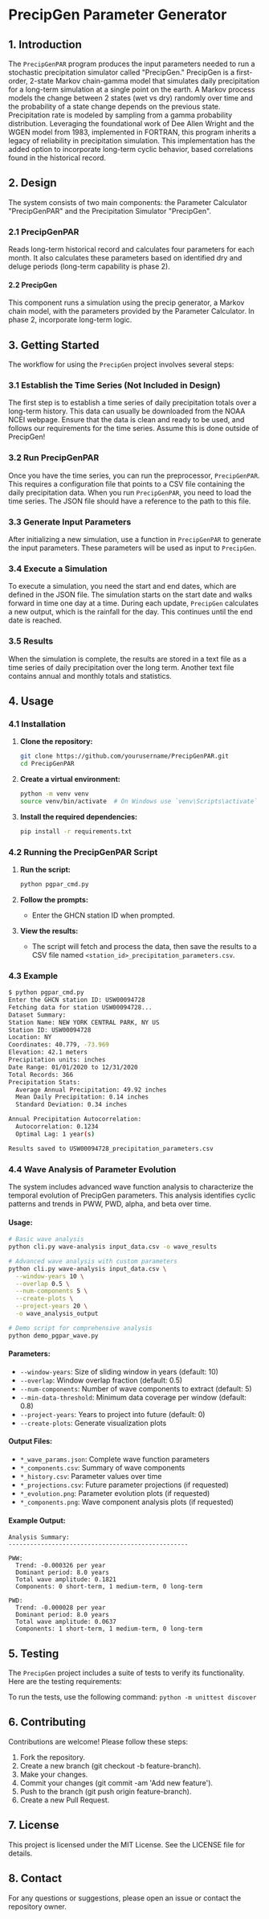 # PrecipGen Parameter Generator

## 1. Introduction
The `PrecipGenPAR` program produces the input parameters needed to run a stochastic precipitation simulator called "PrecipGen." PrecipGen is a first-order, 2-state Markov chain-gamma model that simulates daily precipitation for a long-term simulation at a single point on the earth. A Markov process models the change between 2 states (wet vs dry) randomly over time and the probability of a state change depends on the previous state. Precipitation rate is modeled by sampling from a gamma probability distribution. Leveraging the foundational work of Dee Allen Wright and the WGEN model from 1983, implemented in FORTRAN, this program inherits a legacy of reliability in precipitation simulation. This implementation has the added option to incorporate long-term cyclic behavior, based correlations found in the historical record.

## 2. Design
The system consists of two main components: the Parameter Calculator "PrecipGenPAR" and the Precipitation Simulator "PrecipGen".

### 2.1 PrecipGenPAR
Reads long-term historical record and calculates four parameters for each month. It also calculates these parameters based on identified dry and deluge periods (long-term capability is phase 2).

#### 2.2 PrecipGen
This component runs a simulation using the precip generator, a Markov chain model, with the parameters provided by the Parameter Calculator. In phase 2, incorporate long-term logic.

## 3. Getting Started
The workflow for using the `PrecipGen` project involves several steps:

### 3.1 Establish the Time Series (Not Included in Design)
The first step is to establish a time series of daily precipitation totals over a long-term history. This data can usually be downloaded from the NOAA NCEI webpage. Ensure that the data is clean and ready to be used, and follows our requirements for the time series. Assume this is done outside of PrecipGen!

### 3.2 Run PrecipGenPAR
Once you have the time series, you can run the preprocessor, `PrecipGenPAR`. This requires a configuration file that points to a CSV file containing the daily precipitation data. When you run `PrecipGenPAR`, you need to load the time series. The JSON file should have a reference to the path to this file.

### 3.3 Generate Input Parameters
After initializing a new simulation, use a function in `PrecipGenPAR` to generate the input parameters. These parameters will be used as input to `PrecipGen`.

### 3.4 Execute a Simulation
To execute a simulation, you need the start and end dates, which are defined in the JSON file. The simulation starts on the start date and walks forward in time one day at a time. During each update, `PrecipGen` calculates a new output, which is the rainfall for the day. This continues until the end date is reached.

### 3.5 Results
When the simulation is complete, the results are stored in a text file as a time series of daily precipitation over the long term. Another text file contains annual and monthly totals and statistics.

## 4. Usage

### 4.1 Installation

1. **Clone the repository:**

    ```sh
    git clone https://github.com/yourusername/PrecipGenPAR.git
    cd PrecipGenPAR
    ```

2. **Create a virtual environment:**

    ```sh
    python -m venv venv
    source venv/bin/activate  # On Windows use `venv\Scripts\activate`
    ```

3. **Install the required dependencies:**

    ```sh
    pip install -r requirements.txt
    ```

### 4.2 Running the PrecipGenPAR Script

1. **Run the script:**

    ```sh
    python pgpar_cmd.py
    ```

2. **Follow the prompts:**

    - Enter the GHCN station ID when prompted.

3. **View the results:**

    - The script will fetch and process the data, then save the results to a CSV file named `<station_id>_precipitation_parameters.csv`.

### 4.3 Example

```sh
$ python pgpar_cmd.py
Enter the GHCN station ID: USW00094728
Fetching data for station USW00094728...
Dataset Summary:
Station Name: NEW YORK CENTRAL PARK, NY US
Station ID: USW00094728
Location: NY
Coordinates: 40.779, -73.969
Elevation: 42.1 meters
Precipitation units: inches
Date Range: 01/01/2020 to 12/31/2020
Total Records: 366
Precipitation Stats:
  Average Annual Precipitation: 49.92 inches
  Mean Daily Precipitation: 0.14 inches
  Standard Deviation: 0.34 inches

Annual Precipitation Autocorrelation:
  Autocorrelation: 0.1234
  Optimal Lag: 1 year(s)

Results saved to USW00094728_precipitation_parameters.csv
```

### 4.4 Wave Analysis of Parameter Evolution

The system includes advanced wave function analysis to characterize the temporal evolution of PrecipGen parameters. This analysis identifies cyclic patterns and trends in PWW, PWD, alpha, and beta over time.

#### Usage:

```sh
# Basic wave analysis
python cli.py wave-analysis input_data.csv -o wave_results

# Advanced wave analysis with custom parameters
python cli.py wave-analysis input_data.csv \
  --window-years 10 \
  --overlap 0.5 \
  --num-components 5 \
  --create-plots \
  --project-years 20 \
  -o wave_analysis_output

# Demo script for comprehensive analysis
python demo_pgpar_wave.py
```

#### Parameters:
- `--window-years`: Size of sliding window in years (default: 10)
- `--overlap`: Window overlap fraction (default: 0.5)
- `--num-components`: Number of wave components to extract (default: 5)
- `--min-data-threshold`: Minimum data coverage per window (default: 0.8)
- `--project-years`: Years to project into future (default: 0)
- `--create-plots`: Generate visualization plots

#### Output Files:
- `*_wave_params.json`: Complete wave function parameters
- `*_components.csv`: Summary of wave components
- `*_history.csv`: Parameter values over time
- `*_projections.csv`: Future parameter projections (if requested)
- `*_evolution.png`: Parameter evolution plots (if requested)
- `*_components.png`: Wave component analysis plots (if requested)

#### Example Output:
```
Analysis Summary:
--------------------------------------------------

PWW:
  Trend: -0.000326 per year
  Dominant period: 8.0 years
  Total wave amplitude: 0.1821
  Components: 0 short-term, 1 medium-term, 0 long-term

PWD:
  Trend: -0.000028 per year
  Dominant period: 8.0 years
  Total wave amplitude: 0.0637
  Components: 1 short-term, 1 medium-term, 0 long-term
```

## 5. Testing
The `PrecipGen` project includes a suite of tests to verify its functionality. Here are the testing requirements:

To run the tests, use the following command: `python -m unittest discover`

## 6. Contributing
Contributions are welcome! Please follow these steps:

1. Fork the repository.
2. Create a new branch (git checkout -b feature-branch).
3. Make your changes.
4. Commit your changes (git commit -am 'Add new feature').
5. Push to the branch (git push origin feature-branch).
6. Create a new Pull Request.

## 7. License
This project is licensed under the MIT License. See the LICENSE file for details.

## 8. Contact
For any questions or suggestions, please open an issue or contact the repository owner.
